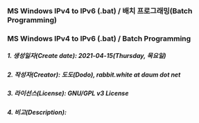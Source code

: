### MS Windows IPv4 to IPv6 (.bat) / 배치 프로그래밍(Batch Programming)
### MS Windows IPv4 to IPv6 (.bat) / Batch Programming

##### 1. 생성일자(Create date): 2021-04-15(Thursday, 목요일)
##### 2. 작성자(Creator): 도도(Dodo), rabbit.white at daum dot net
##### 3. 라이선스(License): GNU/GPL v3 License
##### 4. 비고(Description):
